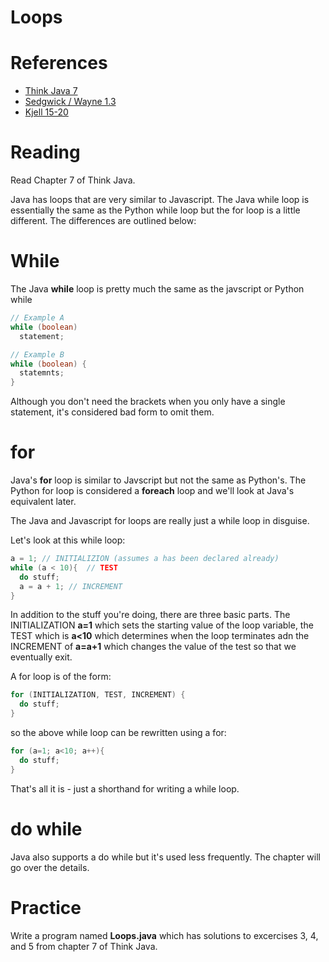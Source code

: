 # Loops

# References
* [Think Java 7](https://books.trinket.io/thinkjava/chapter7.html)
* [Sedgwick / Wayne 1.3](https://introcs.cs.princeton.edu/java/10elements/)
* [Kjell 15-20](https://chortle.ccsu.edu/Java5/index.html#03)

# Reading
Read Chapter 7 of Think Java.

Java has loops that are very similar to Javascript. The Java while
loop is essentially the same as the Python while loop but the for loop
is a little different. The differences are outlined below:

# While
The Java **while** loop is pretty much the same as the javscript or
Python while

``` java
// Example A
while (boolean)
  statement;

// Example B
while (boolean) {
  statemnts;
}

```

Although you don't need the brackets when you only have a single statement,
it's considered bad form to omit them.

# for

Java's **for** loop is similar to Javscript but not the same as
Python's. The Python for loop is considered a **foreach** loop and we'll
look at Java's equivalent later.

The Java and Javascript for loops are really just a while loop in
disguise.

Let's look at this while loop:

``` java
a = 1; // INITIALIZION (assumes a has been declared already)
while (a < 10){  // TEST
  do stuff;
  a = a + 1; // INCREMENT
}

```

In addition to the stuff you're doing, there are three basic
parts. The INITIALIZATION **a=1** which sets the starting value of the
loop variable, the TEST which is **a<10** which determines when the loop
terminates adn the INCREMENT of **a=a+1** which changes the value of the
test so that we eventually exit.

A for loop is of the form:
```java
for (INITIALIZATION, TEST, INCREMENT) {
  do stuff;
}
```

so the above while loop can be rewritten using a for:
```java
for (a=1; a<10; a++){
  do stuff;
}
```


That's all it is - just a shorthand for writing a while loop.


# do while

Java also supports a do while but it's used less frequently. The
chapter will go over the details.



# Practice

Write a program named **Loops.java** which has solutions to excercises 3, 4, and
5 from chapter 7 of Think Java.
